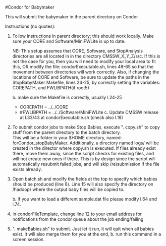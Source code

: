 #Condor for Babymaker

This will submit the babymaker in the parent directory on Condor

Instructions (no quotes):
  1.  Follow instructions in parent directory; this should work locally. 
      Make sure your CORE and Software/MiniFWLite is up to date.
      
      NB:  This setup assumes that CORE, Software, and StopAnalysis 
      	   directories are all located in in the directory 
	   CMSSW_X_Y_Z/src.  If this is not the case for you, then you 
	   will need to modify your local area to fit this, OR modify the 
	   file: condorExecutable.sh, lines 48-65 so that the movement 
	   between directories will work correctly.  Also, if changing 
	   the locations of CORE and Software, be sure to update the 
	   paths in the StopBabyMaker Makefile, lines 24-25, by correctly 
	   setting the variables: COREPATH, and FWLIBPATH(if root5)
	   
	   b. make sure the Makefile is correctly, usually l.24-25
	   *  COREPATH       = ../../CORE
       *  #FWLIBPATH      = ../../Software/MiniFWLite
	   c. Update CMSSW release at l.33/43 at condorExecutable.sh
      	   (check also l.16)

  2.  To submit condor jobs to make Stop Babies, execute ". copy.sh" to 
      copy stuff from the parent directory to the batch directory.  
      This will be a folder in your $HOME directory, named: 
      forCondor_stopBabyMaker.  Additionally, a directory named logs/ 
      will be created in the director where copy.sh is executed.  If 
      files already exist there, move them away, since the script checks
      for existing files, and will not create new ones if there.  This 
      is by design since the script will automatically resubmit failed
      jobs, and will skip (re)submission if the file exists already.

  3.  Open batch.sh and modify the fields at the top to specify which 
      babies should be produced (line 6).  Line 15 will also specify 
      the directory on /hadoop/ where the output baby files will be
      copied to.
	  
	  b. If you want to load a different sample.dat file please modify
      l.64 and l.74.

  4.  In condorFileTemplate, change line 12 to your email address for
      notifications from the condor queue about the job ending/failing     

  5.  ". makeBabies.sh" to submit.  Just let it run, it will quit when 
       all babies exist.  It will also merge them for you at the end,
	   b. run this command in a screen session.

